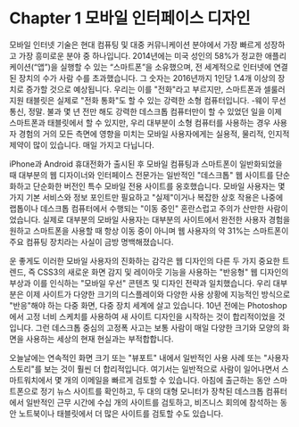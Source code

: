 # Chapter 1 모바일 인터페이스 디자인

모바일 인터넷 기술은 현대 컴퓨팅 및 대중 커뮤니케이션 분야에서 가장 빠르게 성장하고 가장 흥미로운 분야 중 하나입니다. 2014년에는 미국 성인의 58%가 정교한 애플리케이션(“앱”)을 실행할 수 있는 “스마트폰”을 소유했으며, 전 세계적으로 인터넷에 연결된 장치의 수가 사람 수를 초과했습니다. 그 숫자는 2016년까지 1인당 1.4개 이상의 장치로 증가할 것으로 예상됩니다. 우리는 이를 "전화"라고 부르지만, 스마트폰과 셀룰러 지원 태블릿은 실제로 "전화 통화"도 할 수 있는 강력한 소형 컴퓨터입니다. -웨이 무선 통신, 정말. 불과 몇 년 전만 해도 강력한 데스크톱 컴퓨터만이 할 수 있었던 일을 이제 스마트폰과 태블릿에서 할 수 있지만, 우리 대부분이 소형 컴퓨터를 사용하는 경우 사용자 경험의 거의 모든 측면에 영향을 미치는 모바일 사용자에게는 실용적, 물리적, 인지적 제약이 많이 있습니다. 매일 가지고 다닙니다.

iPhone과 Android 휴대전화가 출시된 후 모바일 컴퓨팅과 스마트폰이 일반화되었을 때 대부분의 웹 디자이너와 인터페이스 전문가는 일반적인 "데스크톱" 웹 사이트를 단순화하고 단순화한 버전인 특수 모바일 전용 사이트를 옹호했습니다. 모바일 사용자는 몇 가지 기본 서비스와 정보 포인트만 필요하고 "실제"이거나 복잡한 상호 작용은 나중에 랩톱이나 데스크톱 컴퓨터에서 수행되는 "이동 중인" 혼란스럽고 주의가 산만한 사람이었습니다. 실제로 대부분의 모바일 사용자는 대부분의 사이트에서 완전한 사용자 경험을 원하고 스마트폰을 사용할 때 항상 이동 중이 아니며 웹 사용자의 약 31%는 스마트폰이 주요 컴퓨팅 장치라는 사실이 금방 명백해졌습니다.

운 좋게도 이러한 모바일 사용자의 진화하는 감각은 웹 디자인의 다른 두 가지 중요한 트렌드, 즉 CSS3의 새로운 화면 감지 및 레이아웃 기능을 사용하는 "반응형" 웹 디자인의 부상과 이를 인식하는 "모바일 우선" 콘텐츠 및 디자인 전략과 일치했습니다. 우리 대부분은 이제 사이트가 다양한 크기의 디스플레이와 다양한 사용 상황에 지능적인 방식으로 "반응"해야 하는 다중 화면, 다중 장치 세계에 살고 있습니다. 10년 전에는 Photoshop에서 고정 너비 스케치를 사용하여 새 사이트 디자인을 시작하는 것이 합리적이었을 것입니다. 그런 데스크톱 중심의 고정폭 사고는 보통 사람이 매일 다양한 크기와 모양의 화면을 사용하는 세상의 현재 현실과는 부적합합니다.

오늘날에는 연속적인 화면 크기 또는 "뷰포트" 내에서 일반적인 사용 사례 또는 "사용자 스토리"를 보는 것이 훨씬 더 합리적입니다. 여기서는 일반적으로 사람이 일어나면서 스마트워치에서 몇 개의 이메일을 빠르게 검토할 수 있습니다. 아침에 출근하는 동안 스마트폰으로 정기 뉴스 사이트를 확인하고, 두 대의 대형 모니터가 장착된 데스크톱 컴퓨터에서 일반적인 근무 시간에 수십 개의 사이트를 검토하고, 비즈니스 회의에 참석하는 동안 노트북이나 태블릿에서 더 많은 사이트를 검토할 수도 있습니다.

